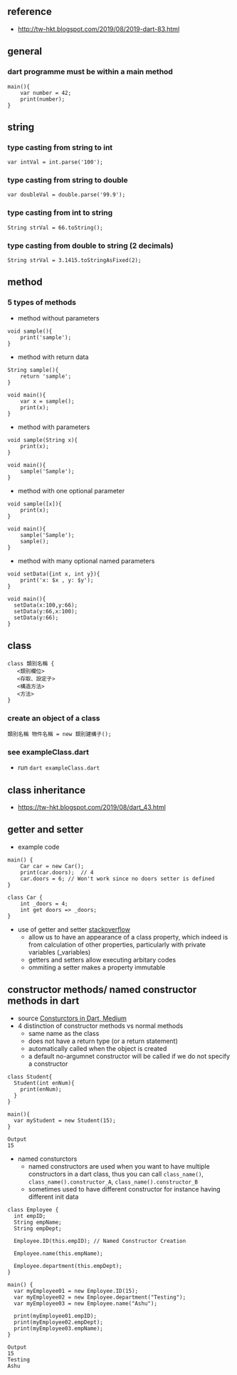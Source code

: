 
## reference
* http://tw-hkt.blogspot.com/2019/08/2019-dart-83.html

## general
### dart programme must be within a main method
```
main(){
    var number = 42;
    print(number);
}
```

## string
### type casting from string to int
```
var intVal = int.parse('100');
```
### type casting from string to double
```
var doubleVal = double.parse('99.9');
```
### type casting from int to string
```
String strVal = 66.toString();
```
### type casting from double to string (2 decimals)
```
String strVal = 3.1415.toStringAsFixed(2);
```

## method
### 5 types of methods
* method without parameters
```
void sample(){
    print('sample');
}
```
* method with return data
```
String sample(){
    return 'sample';
}

void main(){
    var x = sample();
    print(x);
}
```
* method with parameters
```
void sample(String x){
    print(x);
}

void main(){
    sample('Sample');
}
```
* method with one optional parameter
```
void sample([x]){
    print(x);
}

void main(){
    sample('Sample');
    sample();
}
```
* method with many optional named parameters
```
void setData({int x, int y}){
    print('x: $x , y: $y');
}

void main(){
  setData(x:100,y:66);
  setData(y:66,x:100);
  setData(y:66);
}
```

## class
```
class 類別名稱 {
   <類別欄位>
   <存取、設定子>
   <構造方法>
   <方法>
}
```
### create an object of a class
`類別名稱 物件名稱 = new 類別建構子();`
### see exampleClass.dart
* run `dart exampleClass.dart`

## class inheritance
* https://tw-hkt.blogspot.com/2019/08/dart_43.html

## getter and setter
* example code
```
main() {
    Car car = new Car();
    print(car.doors);  // 4
    car.doors = 6; // Won't work since no doors setter is defined
}

class Car {
    int _doors = 4;
    int get doors => _doors;
}
```
* use of getter and setter [stackoverflow](https://stackoverflow.com/questions/27683924/how-do-getters-and-setters-change-properties-in-dart)
  * allow us to have an appearance of a class property, which indeed is from calculation of other properties, particularly with private variables (_variables)
  * getters and setters allow executing arbitary codes
  * ommiting a setter makes a property immutable

## constructor methods/ named constructor methods in dart
* source [Consturctors in Dart, Medium](https://medium.com/jay-tillu/constructors-in-dart-4f972186c372)
* 4 distinction of constructor methods vs normal methods
  * same name as the class
  * does not have a return type (or a return statement)
  * automatically called when the object is created
  * a default no-argumnet constructor will be called if we do not specify a constructor
```
class Student{
  Student(int enNum){
    print(enNum);
  }
}

main(){
  var myStudent = new Student(15);
}

Output
15
```
* named consturctors
  * named constructors are used when you want to have multiple constructors in a dart class, thus you can call `class_name()`, `class_name().constructor_A`, `class_name().constructor_B`
  * sometimes used to have different constructor for instance having different init data
```
class Employee {
  int empID;
  String empName;
  String empDept;

  Employee.ID(this.empID); // Named Constructor Creation

  Employee.name(this.empName);

  Employee.department(this.empDept);
}

main() {
  var myEmployee01 = new Employee.ID(15);
  var myEmployee02 = new Employee.department("Testing");
  var myEmployee03 = new Employee.name("Ashu");

  print(myEmployee01.empID);
  print(myEmployee02.empDept);
  print(myEmployee03.empName);
}

Output
15
Testing
Ashu
```